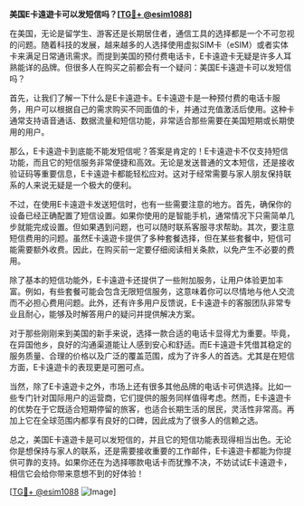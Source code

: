 **美国E卡遠遊卡可以发短信吗？[[TG💪+ @esim1088](https://t.me/s/esim1088)]**

在美国，无论是留学生、游客还是长期居住者，通信工具的选择都是一个不可忽视的问题。随着科技的发展，越来越多的人选择使用虚拟SIM卡（eSIM）或者实体卡来满足日常通讯需求。而提到美国的预付费电话卡，E卡遠遊卡无疑是许多人耳熟能详的品牌。但很多人在购买之前都会有一个疑问：美国E卡遠遊卡可以发短信吗？

首先，让我们了解一下什么是E卡遠遊卡。E卡遠遊卡是一种预付费的电话卡服务，用户可以根据自己的需求购买不同面值的卡，并通过充值激活后使用。这种卡通常支持语音通话、数据流量和短信功能，非常适合那些需要在美国短期或长期使用的用户。

那么，E卡遠遊卡到底能不能发短信呢？答案是肯定的！E卡遠遊卡不仅支持短信功能，而且它的短信服务非常便捷和高效。无论是发送普通的文本短信，还是接收验证码等重要信息，E卡遠遊卡都能轻松应对。这对于经常需要与家人朋友保持联系的人来说无疑是一个极大的便利。

不过，在使用E卡遠遊卡发送短信时，也有一些需要注意的地方。首先，确保你的设备已经正确配置了短信设置。如果你使用的是智能手机，通常情况下只需简单几步就能完成设置。但如果遇到问题，也可以随时联系客服寻求帮助。其次，要注意短信费用的问题。虽然E卡遠遊卡提供了多种套餐选择，但在某些套餐中，短信可能需要额外收费。因此，在购买前一定要仔细阅读相关条款，以免产生不必要的费用。

除了基本的短信功能外，E卡遠遊卡还提供了一些附加服务，让用户体验更加丰富。例如，有些套餐可能会包含无限短信服务，这意味着你可以尽情地与他人交流而不必担心费用问题。此外，还有许多用户反馈说，E卡遠遊卡的客服团队非常专业且耐心，能够及时解答用户的疑问并提供解决方案。

对于那些刚刚来到美国的新手来说，选择一款合适的电话卡显得尤为重要。毕竟，在异国他乡，良好的沟通渠道能让人感到安心和舒适。而E卡遠遊卡凭借其稳定的服务质量、合理的价格以及广泛的覆盖范围，成为了许多人的首选。尤其是在短信方面，E卡遠遊卡的表现更是可圈可点。

当然，除了E卡遠遊卡之外，市场上还有很多其他品牌的电话卡可供选择。比如一些专门针对国际用户的运营商，它们提供的服务同样值得考虑。然而，E卡遠遊卡的优势在于它既适合短期停留的旅客，也适合长期生活的居民，灵活性非常高。再加上它在全球范围内都享有良好的口碑，因此成为了很多人的信赖之选。

总之，美国E卡遠遊卡是可以发短信的，并且它的短信功能表现得相当出色。无论你是想保持与家人的联系，还是需要接收重要的工作邮件，E卡遠遊卡都能为你提供可靠的支持。如果你还在为选择哪款电话卡而犹豫不决，不妨试试E卡遠遊卡，相信它会给你带来意想不到的好体验！

[[TG💪+ @esim1088](https://t.me/s/esim1088) ![Image](https://i.postimg.cc/4NQfJmqS/Snipaste-2025-05-13-00-14-12.png)]